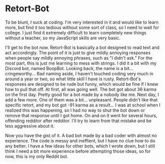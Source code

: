 # Retort-Bot

To be blunt, I suck at coding. I'm very interested in it and would like to learn more, but find it too tedious without some sort of class, so I need to wait for college. I just find it extremely difficult to learn completely new things without a teacher, so my JavaScript skills are very basic.

I'll get to the bot now. Retort-Bot is basically a bot designed to read text and act accordingly. The point of it is just to give mildly annoying responses when people say mildly annoying phrases, such as "I didn't ask." For the most part, this is just me learning to mess with strings. I did it a bit with my Discord bot, named BoopBot. Looking back, the name is a bit... cringeworthy... Bad naming aside, I haven't touched coding very much in around a year or two, so what little skill I have is rusty. Retort-Bot's responses are designed to be rude but funny, which would be fine if I knew how to pull that off. At first, all was going well. The bot got about 36 karma on the first day. Pretty good for a bot made by a nobody like me. Next day, I add a few more. One of them was a bit... unpleasant. People didn't like that specific retort, and my bot got -91 karma as a result... I was at school when I realized this was happening, so I had no way to shut the bot down or remove that response until I got home. On and on it went for several hours, offending redditor after redditor. I'll try to learn from that mistake and be less aggressive about it. 

Now you have the gist of it. A bad bot made by a bad coder with almost no experience. The code is messy and ineffient, but I have no clue how to do any better. I have a few ideas for other bots, which I wrote down, but I still think I need a bit more experience before attempting those ideas, so for now, this is my only Reddit bot.
